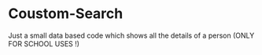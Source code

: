 # Coustom-Search
Just a small data based code which shows all the details of a person 
(ONLY FOR SCHOOL USES !)
